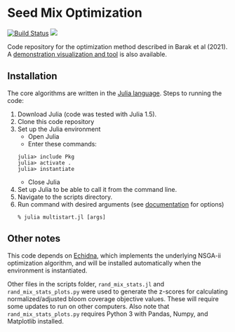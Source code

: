 # Seed Mix Optimization

[![Build Status](https://travis-ci.com/phawthorne/SeedMixBarakEtAl.svg?branch=master)](https://travis-ci.com/phawthorne/SeedMixBarakEtAl)
[![](https://img.shields.io/badge/docs-dev-blue.svg)](https://phawthorne.github.io/SeedMixBarakEtAl/dev)

Code repository for the optimization method described in Barak et al (2021). A 
[demonstration visualization and tool](https://phawthorne.github.io/computational-seed-mix-design/)
is also available.

## Installation
The core algorithms are written in the [Julia language](https://julialang.org/). Steps to running the code:

1. Download Julia (code was tested with Julia 1.5).
1. Clone this code repository
1. Set up the Julia environment
    - Open Julia
    - Enter these commands:
    ```
    julia> include Pkg
    julia> activate .
    julia> instantiate
    ```
    - Close Julia
1. Set up Julia to be able to call it from the command line. 
1. Navigate to the scripts directory.
1. Run command with desired arguments (see [documentation](https://phawthorne.github.io/SeedMixBarakEtAl/dev/)
for options)
    ```
    % julia multistart.jl [args]
    ```

## Other notes
This code depends on [Echidna](https://github.com/phawthorne/Echidna), which implements the underlying 
NSGA-ii optimization algorithm, and will be installed automatically when the environment is instantiated.

Other files in the scripts folder, `rand_mix_stats.jl` and `rand_mix_stats_plots.py` were used to generate
the z-scores for calculating normalized/adjusted bloom coverage objective values. These will require some
updates to run on other computers. Also note that `rand_mix_stats_plots.py` requires Python 3
with Pandas, Numpy, and Matplotlib installed.

